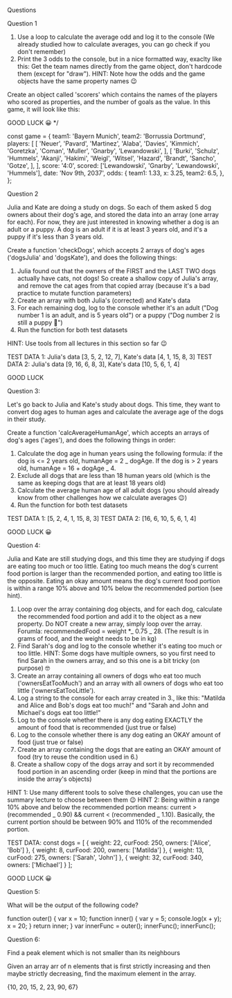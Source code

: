 Questions

Question 1

1. Use a loop to calculate the average odd and log it to the console (We already studied how to calculate averages, you can go check if you don't remember)
2. Print the 3 odds to the console, but in a nice formatted way, exaclty like this:
   Get the team names directly from the game object, don't hardcode them (except for "draw"). HINT: Note how the odds and the game objects have the same property names 😉

Create an object called 'scorers' which contains the names of the players who scored as properties, and the number of goals as the value. In this game, it will look like this:

GOOD LUCK 😀
\*/

const game = {
team1: 'Bayern Munich',
team2: 'Borrussia Dortmund',
players: [
[
'Neuer',
'Pavard',
'Martinez',
'Alaba',
'Davies',
'Kimmich',
'Goretzka',
'Coman',
'Muller',
'Gnarby',
'Lewandowski',
],
[
'Burki',
'Schulz',
'Hummels',
'Akanji',
'Hakimi',
'Weigl',
'Witsel',
'Hazard',
'Brandt',
'Sancho',
'Gotze',
],
],
score: '4:0',
scored: ['Lewandowski', 'Gnarby', 'Lewandowski', 'Hummels'],
date: 'Nov 9th, 2037',
odds: {
team1: 1.33,
x: 3.25,
team2: 6.5,
},
};

Question 2

Julia and Kate are doing a study on dogs. So each of them asked 5 dog owners about their dog's age, and stored the data into an array (one array for each). For now, they are just interested in knowing whether a dog is an adult or a puppy. A dog is an adult if it is at least 3 years old, and it's a puppy if it's less than 3 years old.

Create a function 'checkDogs', which accepts 2 arrays of dog's ages ('dogsJulia' and 'dogsKate'), and does the following things:

1. Julia found out that the owners of the FIRST and the LAST TWO dogs actually have cats, not dogs! So create a shallow copy of Julia's array, and remove the cat ages from that copied array (because it's a bad practice to mutate function parameters)
2. Create an array with both Julia's (corrected) and Kate's data
3. For each remaining dog, log to the console whether it's an adult ("Dog number 1 is an adult, and is 5 years old") or a puppy ("Dog number 2 is still a puppy 🐶")
4. Run the function for both test datasets

HINT: Use tools from all lectures in this section so far 😉

TEST DATA 1: Julia's data [3, 5, 2, 12, 7], Kate's data [4, 1, 15, 8, 3]
TEST DATA 2: Julia's data [9, 16, 6, 8, 3], Kate's data [10, 5, 6, 1, 4]

GOOD LUCK

Question 3:

Let's go back to Julia and Kate's study about dogs. This time, they want to convert dog ages to human ages and calculate the average age of the dogs in their study.

Create a function 'calcAverageHumanAge', which accepts an arrays of dog's ages ('ages'), and does the following things in order:

1. Calculate the dog age in human years using the following formula: if the dog is <= 2 years old, humanAge = 2 _ dogAge. If the dog is > 2 years old, humanAge = 16 + dogAge _ 4.
2. Exclude all dogs that are less than 18 human years old (which is the same as keeping dogs that are at least 18 years old)
3. Calculate the average human age of all adult dogs (you should already know from other challenges how we calculate averages 😉)
4. Run the function for both test datasets

TEST DATA 1: [5, 2, 4, 1, 15, 8, 3]
TEST DATA 2: [16, 6, 10, 5, 6, 1, 4]

GOOD LUCK 😀

Question 4:

Julia and Kate are still studying dogs, and this time they are studying if dogs are eating too much or too little.
Eating too much means the dog's current food portion is larger than the recommended portion, and eating too little is the opposite.
Eating an okay amount means the dog's current food portion is within a range 10% above and 10% below the recommended portion (see hint).

1. Loop over the array containing dog objects, and for each dog, calculate the recommended food portion and add it to the object as a new property. Do NOT create a new array, simply loop over the array. Forumla: recommendedFood = weight \*_ 0.75 _ 28. (The result is in grams of food, and the weight needs to be in kg)
2. Find Sarah's dog and log to the console whether it's eating too much or too little. HINT: Some dogs have multiple owners, so you first need to find Sarah in the owners array, and so this one is a bit tricky (on purpose) 🤓
3. Create an array containing all owners of dogs who eat too much ('ownersEatTooMuch') and an array with all owners of dogs who eat too little ('ownersEatTooLittle').
4. Log a string to the console for each array created in 3., like this: "Matilda and Alice and Bob's dogs eat too much!" and "Sarah and John and Michael's dogs eat too little!"
5. Log to the console whether there is any dog eating EXACTLY the amount of food that is recommended (just true or false)
6. Log to the console whether there is any dog eating an OKAY amount of food (just true or false)
7. Create an array containing the dogs that are eating an OKAY amount of food (try to reuse the condition used in 6.)
8. Create a shallow copy of the dogs array and sort it by recommended food portion in an ascending order (keep in mind that the portions are inside the array's objects)

HINT 1: Use many different tools to solve these challenges, you can use the summary lecture to choose between them 😉
HINT 2: Being within a range 10% above and below the recommended portion means: current > (recommended _ 0.90) && current < (recommended _ 1.10). Basically, the current portion should be between 90% and 110% of the recommended portion.

TEST DATA:
const dogs = [
{ weight: 22, curFood: 250, owners: ['Alice', 'Bob'] },
{ weight: 8, curFood: 200, owners: ['Matilda'] },
{ weight: 13, curFood: 275, owners: ['Sarah', 'John'] },
{ weight: 32, curFood: 340, owners: ['Michael'] }
];

GOOD LUCK 😀

Question 5:

What will be the output of the following code?

function outer() {
var x = 10;
function inner() {
var y = 5;
console.log(x + y);
x = 20;
}
return inner;
}
var innerFunc = outer();
innerFunc();
innerFunc();

Question 6:

Find a peak element which is not smaller than its neighbours

Given an array arr of n elements that is first strictly increasing and then maybe strictly decreasing, find the maximum element in the array.

{10, 20, 15, 2, 23, 90, 67}
